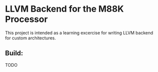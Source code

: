 # LLVM Backend for the M88K Processor

This project is intended as a learning excercise for writing LLVM backend for custom architectures.

## Build: 
TODO
